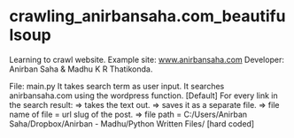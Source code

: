 # crawling_anirbansaha.com_beautifulsoup
Learning to crawl website. Example site: www.anirbansaha.com
Developer: Anirban Saha & Madhu K R Thatikonda.

File: main.py
It takes search term as user input. 
It searches anirbansaha.com using the wordpress function. [Default]
For every link in the search result: 
  => takes the text out. 
  => saves it as a separate file. 
  => file name of file = url slug of the post. 
  => file path = C:/Users/Anirban Saha/Dropbox/Anirban - Madhu/Python Written Files/ [hard coded] 
